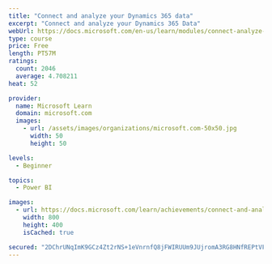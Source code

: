 ```yaml
---
title: "Connect and analyze your Dynamics 365 data​"
excerpt: "Connect and analyze your Dynamics 365 Data​"
webUrl: https://docs.microsoft.com/en-us/learn/modules/connect-analyze-dynamics-365-data/
type: course
price: Free
length: PT57M
ratings:
  count: 2046
  average: 4.708211
heat: 52

provider:
  name: Microsoft Learn
  domain: microsoft.com
  images:
    - url: /assets/images/organizations/microsoft.com-50x50.jpg
      width: 50
      height: 50

levels:
  - Beginner

topics:
  - Power BI

images:
  - url: https://docs.microsoft.com/learn/achievements/connect-and-analyze-your-microsoft-dynamics-365-data-social.png
    width: 800
    height: 400
    isCached: true

secured: "2DChrUNqImK9GCz4Zt2rNS+1eVnrnfQ8jFWIRUUm9JUjromA3RG8HNfREPtVFZKO7El07OjOEKscPrBOOMaMfSkZCk673pBVlQSklaQyIip1lZyMrB+I++3vM/lhntOhfFqTmmrUzFcdq/NimDrF8Vd+7kiHftBJ9wblF3FUuJCCNLQud+KijfsgfzhkHQXBZFMoDX0EzwpSGTc1EmuBY1QCS+GGl4BOzSZhyYE/Q1kgnMeRpMK5/B9+NmZz44SuZrYFbWn+pGhKIU8PU4+xNmBHXIDiERuT4ZQTrSL+fWV4WYP7daDsGbO1oJFfZ7Qrr0VuF+9ZqJO/L/mp+0HVoJ1hgAm5U6INnbW8b2nBYuWTBSih0Q/qsZi6JjS5k16bVj+SVcFzfsHBL3xXuUHx/4vuxvtwJqkOBvxVuBgUl9Q=;aRj8TyinYL+XUooG5HirRw=="
---
```


